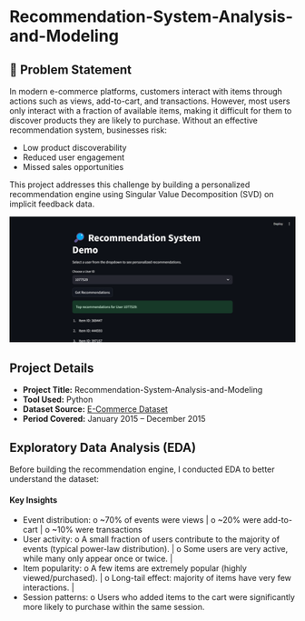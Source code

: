 # Recommendation-System-Analysis-and-Modeling
## 📌 Problem Statement
In modern e-commerce platforms, customers interact with items through actions such as views, add-to-cart, and transactions. However, most users only interact with a fraction of available items, making it difficult for them to discover products they are likely to purchase.
Without an effective recommendation system, businesses risk:
- Low product discoverability
- Reduced user engagement
- Missed sales opportunities

This project addresses this challenge by building a personalized recommendation engine using Singular Value Decomposition (SVD) on implicit feedback data.


![REcommendation-System](https://github.com/ioakowuah/Recommendation-System-Analysis-and-Modeling/blob/main/recommendation%20system%20.png)

##  Project Details

- **Project Title:** Recommendation-System-Analysis-and-Modeling 
- **Tool Used:** Python  
- **Dataset Source:** [E-Commerce Dataset](https://huggingface.co/datasets/ioakowuah/RecommendationSystem)  
- **Period Covered:** January 2015 – December 2015  


## Exploratory Data Analysis (EDA)
Before building the recommendation engine, I conducted EDA to better understand the dataset:
#### Key Insights
-	Event distribution:
o ~70% of events were views |
o	~20% were add-to-cart |
o	~10% were transactions
-	User activity:
o	A small fraction of users contribute to the majority of events (typical power-law distribution). |
o	Some users are very active, while many only appear once or twice. |
-	Item popularity:
o	A few items are extremely popular (highly viewed/purchased). |
o	Long-tail effect: majority of items have very few interactions. |
-	Session patterns:
o	Users who added items to the cart were significantly more likely to purchase within the same session.

